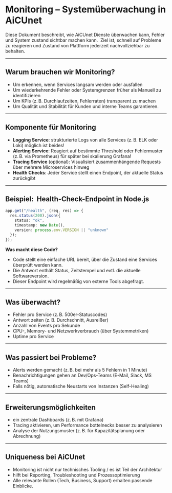 # Monitoring – Systemüberwachung in AiCUnet

Diese Dokument beschreibt, wie AiCUnet Dienste überwachen kann, Fehler und System zustand sichtbar machen kann.  Ziel ist, schnell auf Probleme zu reagieren und Zustand von Plattform jederzeit nachvollziehbar zu behalten.

---

## Warum brauchen wir Monitoring?

- Um erkennen, wenn Services langsam werden oder ausfallen
- Um wiederkehrende Fehler oder Systemgrenzen früher als Manuell zu identifizieren
- Um KPIs (z. B. Durchlaufzeiten, Fehlerraten) transparent zu machen
- Um Qualität und Stabilität für Kunden und interne Teams garantieren.

---

## Komponente für Monitoring

- **Logging Service**: strukturierte Logs von alle Services (z. B. ELK oder Loki) möglich ist beides! 
- **Alerting Service**: Reagiert auf bestimmte Threshold oder Fehlermuster (z. B. via Prometheus) für später bei skalierung Grafana!
- **Tracing Service** (optional): Visualisiert zusammenhängende Requests über mehrere Microservices hinweg
- **Health Checks**: Jeder Service stellt einen Endpoint, der aktuelle Status zurückgibt

---

## Beispiel:  Health-Check-Endpoint in Node.js

```ts
app.get("/health", (req, res) => {
  res.status(200).json({
    status: "ok",
    timestamp: new Date(),
    version: process.env.VERSION || "unknown"
  });
});
```

**Was macht diese Code?**
- Code stellt eine einfache URL bereit, über die Zustand eine Services überprüft werden kann.
- Die Antwort enthält Status, Zeitstempel und evtl. die aktuelle Softwareversion.
- Dieser Endpoint wird regelmäßig von externe Tools abgefragt.

---

## Was überwacht?

- Fehler pro Service (z. B. 500er-Statuscodes)
- Antwort zeiten (z. B. Durchschnitt, Ausreißer)
- Anzahl von Events pro Sekunde
- CPU-, Memory- und Netzwerkverbrauch (über Systemmetriken)
- Uptime pro Service

---

## Was passiert bei Probleme?

- Alerts werden gemacht (z. B. bei mehr als 5 Fehlern in 1 Minute)
- Benachrichtigungen gehen an Dev/Ops-Teams (E-Mail, Slack, MS Teams)
- Falls nötig, automatische Neustarts von Instanzen (Self-Healing)

---

## Erweiterungsmöglichkeiten

- ein zentrale Dashboards (z. B. mit Grafana)
- Tracing aktivieren, um Performance bottelnecks besser zu analysieren
- Analyse der Nutzungsmuster (z. B. für Kapazitätsplanung oder Abrechnung)

---

## Uniqueness bei AiCUnet

- Monitoring ist nicht nur technisches Tooling / es ist Teil der Architektur
- hilft bei Reporting, Troubleshooting und Prozessoptimierung
- Alle relevante Rollen (Tech, Business, Support) erhalten passende Einblicke.


